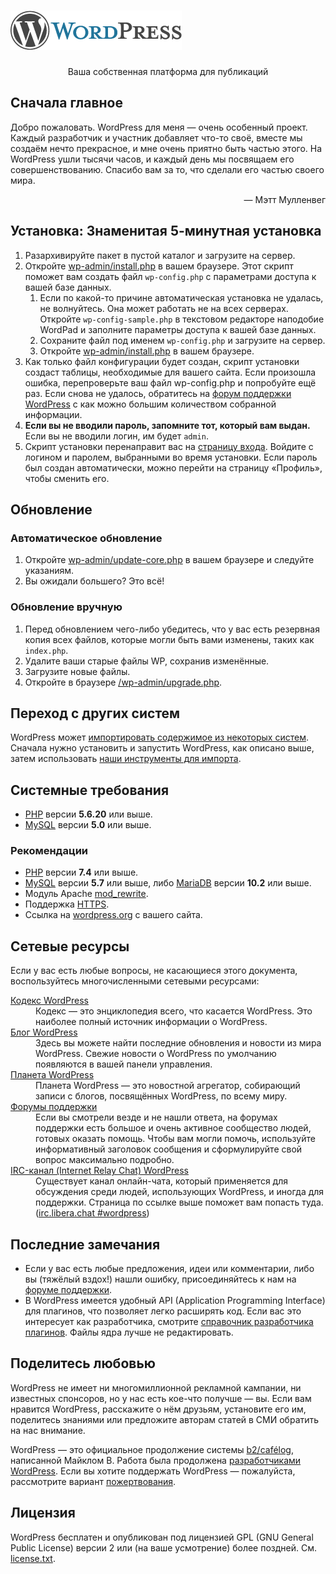 <!DOCTYPE html>
<html lang="ru">
<head>
	<meta name="viewport" content="width=device-width" />
	<meta http-equiv="Content-Type" content="text/html; charset=utf-8" />
	<link rel="stylesheet" href="wp-admin/css/install.css?ver=20100228" type="text/css" />
</head>
<body>
<h1 id="logo">
	<a href="https://wordpress.org/"><img alt="WordPress" src="wp-admin/images/wordpress-logo.png" /></a>
</h1>
<p style="text-align: center">Ваша собственная платформа для публикаций</p>

<h2>Сначала главное</h2>
<p>Добро пожаловать. WordPress для меня &#8212; очень особенный проект. Каждый разработчик и участник добавляет что-то своё, вместе мы создаём нечто прекрасное, и мне очень приятно быть частью этого. На WordPress ушли тысячи часов, и каждый день мы посвящаем его совершенствованию. Спасибо вам за то, что сделали его частью своего мира.</p>
<p style="text-align: right">&#8212; Мэтт Мулленвег</p>

<h2>Установка: Знаменитая 5-минутная установка</h2>
<ol>
	<li>Разархивируйте пакет в пустой каталог и загрузите на сервер.</li>
	<li>Откройте <span class="file"><a href="wp-admin/install.php">wp-admin/install.php</a></span> в вашем браузере. Этот скрипт поможет вам создать файл <code>wp-config.php</code> с параметрами доступа к вашей базе данных.
		<ol>
			<li>Если по какой-то причине автоматическая установка не удалась, не волнуйтесь. Она может работать не на всех серверах. Откройте <code>wp-config-sample.php</code> в текстовом редакторе наподобие WordPad и заполните параметры доступа к вашей базе данных.</li>
			<li>Сохраните файл под именем <code>wp-config.php</code> и загрузите на сервер.</li>
			<li>Откройте <span class="file"><a href="wp-admin/install.php">wp-admin/install.php</a></span> в вашем браузере.</li>
		</ol>
	</li>
	<li>Как только файл конфигурации будет создан, скрипт установки создаст таблицы, необходимые для вашего сайта. Если произошла ошибка, перепроверьте ваш файл <span class="file">wp-config.php</span> и попробуйте ещё раз. Если снова не удалось, обратитесь на <a href="https://ru.wordpress.org/support/forums/">форум поддержки WordPress</a> с как можно большим количеством собранной информации.</li>
	<li><strong>Если вы не вводили пароль, запомните тот, который вам выдан.</strong> Если вы не вводили логин, им будет <code>admin</code>.</li>
	<li>Скрипт установки перенаправит вас на <a href="wp-login.php">страницу входа</a>. Войдите с логином и паролем, выбранными во время установки. Если пароль был создан автоматически, можно перейти на страницу &laquo;Профиль&raquo;, чтобы сменить его.</li>
</ol>

<h2>Обновление</h2>
<h3>Автоматическое обновление</h3>
<ol>
	<li>Откройте <span class="file"><a href="wp-admin/update-core.php">wp-admin/update-core.php</a></span> в вашем браузере и следуйте указаниям.</li>
	<li>Вы ожидали большего? Это всё!</li>
</ol>

<h3>Обновление вручную</h3>
<ol>
	<li>Перед обновлением чего-либо убедитесь, что у вас есть резервная копия всех файлов, которые могли быть вами изменены, таких как <code>index.php</code>.</li>
	<li>Удалите ваши старые файлы WP, сохранив изменённые.</li>
	<li>Загрузите новые файлы.</li>
	<li>Откройте в браузере <span class="file"><a href="wp-admin/upgrade.php">/wp-admin/upgrade.php</a>.</span></li>
</ol>

<h2>Переход с других систем</h2>
<p>WordPress может <a href="https://wordpress.org/support/article/importing-content/">импортировать содержимое из некоторых систем</a>. Сначала нужно установить и запустить WordPress, как описано выше, затем использовать <a href="wp-admin/import.php">наши инструменты для импорта</a>.</p>

<h2>Системные требования</h2>
<ul>
	<li><a href="https://secure.php.net/">PHP</a> версии <strong>5.6.20</strong> или выше.</li>
	<li><a href="https://www.mysql.com/">MySQL</a> версии <strong>5.0</strong> или выше.</li>
</ul>

<h3>Рекомендации</h3>
<ul>
	<li><a href="https://secure.php.net/">PHP</a> версии <strong>7.4</strong> или выше.</li>
	<li><a href="https://www.mysql.com/">MySQL</a> версии <strong>5.7</strong> или выше, либо <a href="https://mariadb.org/">MariaDB</a> версии <strong>10.2</strong> или выше.</li>
	<li>Модуль Apache <a href="https://httpd.apache.org/docs/2.2/mod/mod_rewrite.html">mod_rewrite</a>.</li>
	<li>Поддержка <a href="https://wordpress.org/news/2016/12/moving-toward-ssl/">HTTPS</a>.</li>
	<li>Ссылка на <a href="https://wordpress.org/">wordpress.org</a> c вашего сайта.</li>
</ul>

<h2>Сетевые ресурсы</h2>
<p>Если у вас есть любые вопросы, не касающиеся этого документа, воспользуйтесь многочисленными сетевыми ресурсами:</p>
<dl>
	<dt><a href="https://codex.wordpress.org/Заглавная_страница">Кодекс WordPress</a></dt>
		<dd>Кодекс &#8212; это энциклопедия всего, что касается WordPress. Это наиболее полный источник информации о WordPress.</dd>
	<dt><a href="https://wordpress.org/news/">Блог WordPress</a></dt>
		<dd>Здесь вы можете найти последние обновления и новости из мира WordPress. Свежие новости о WordPress по умолчанию появляются в вашей панели управления.</dd>
	<dt><a href="https://planet.wordpress.org/">Планета WordPress </a></dt>
		<dd>Планета WordPress &#8212; это новостной агрегатор, собирающий записи с блогов, посвящённых WordPress, по всему миру.</dd>
	<dt><a href="https://ru.wordpress.org/support/forums/">Форумы поддержки</a></dt>
		<dd>Если вы смотрели везде и не нашли ответа, на форумах поддержки есть большое и очень активное сообщество людей, готовых оказать помощь. Чтобы вам могли помочь, используйте информативный заголовок сообщения и сформулируйте свой вопрос максимально подробно.</dd>
	<dt><a href="https://make.wordpress.org/support/handbook/appendix/other-support-locations/introduction-to-irc/"><abbr>IRC</abbr>-канал (Internet Relay Chat) WordPress</a></dt>
		<dd>Существует канал онлайн-чата, который применяется для обсуждения среди людей, использующих WordPress, и иногда для поддержки. Страница по ссылке выше поможет вам попасть туда. (<a href="https://web.libera.chat/#wordpress">irc.libera.chat #wordpress</a>)</dd>
</dl>

<h2>Последние замечания</h2>
<ul>
	<li>Если у вас есть любые предложения, идеи или комментарии, либо вы (тяжёлый вздох!) нашли ошибку, присоединяйтесь к нам на <a href="https://ru.wordpress.org/support/forums/">форуме поддержки</a>.</li>
	<li>В WordPress имеется удобный <abbr>API</abbr> (Application Programming Interface) для плагинов, что позволяет легко расширять код. Если вас это интересует как разработчика, смотрите <a href="https://developer.wordpress.org/plugins/">справочник разработчика плагинов</a>. Файлы ядра лучше не редактировать.</li>
</ul>

<h2>Поделитесь любовью</h2>
<p>WordPress не имеет ни многомиллионной рекламной кампании, ни известных спонсоров, но у нас есть кое-что получше &#8212; вы. Если вам нравится WordPress, расскажите о нём друзьям, установите его им, поделитесь знаниями или предложите авторам статей в СМИ обратить на нас внимание.</p>

<p>WordPress &#8212; это официальное продолжение системы <a href="http://cafelog.com/">b2/caf&#233;log</a>, написанной Майклом В. Работа была продолжена <a href="https://wordpress.org/about/">разработчиками WordPress</a>. Если вы хотите поддержать WordPress &#8212; пожалуйста, рассмотрите вариант <a href="https://wordpress.org/donate/">пожертвования</a>.</p>

<h2>Лицензия</h2>
<p>WordPress бесплатен и опубликован под лицензией <abbr>GPL</abbr> (GNU General Public License) версии 2 или (на ваше усмотрение) более поздней. См. <a href="license.txt">license.txt</a>.</p>

</body>
</html>
